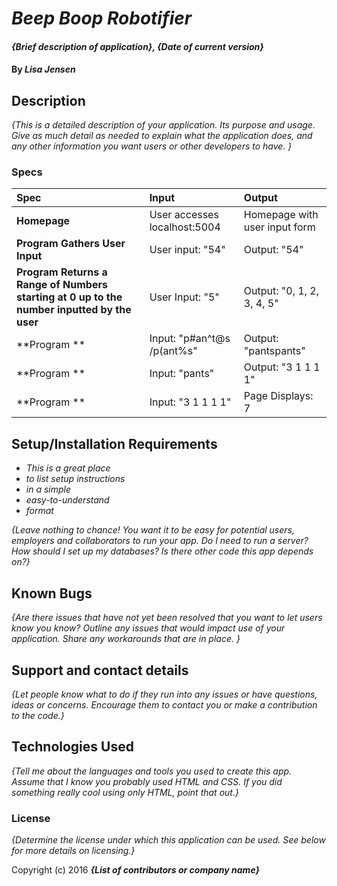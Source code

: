 # _Beep Boop Robotifier_

#### _{Brief description of application}, {Date of current version}_

#### By _**Lisa Jensen**_

## Description

_{This is a detailed description of your application. Its purpose and usage.  Give as much detail as needed to explain what the application does, and any other information you want users or other developers to have. }_

### Specs
| Spec | Input | Output |
| :-------------     | :------------- | :------------- |
| **Homepage** | User accesses localhost:5004 | Homepage with user input form |
| **Program Gathers User Input** | User input: "54" | Output: "54" |
| **Program Returns a Range of Numbers starting at 0 up to the number inputted by the user**| User Input: "5" | Output: "0, 1, 2, 3, 4, 5" |
| **Program **| Input: "p#an^t@s  /p(ant%s" | Output: "pantspants" |
| **Program ** | Input: "pants" | Output: "3 1 1 1 1" |
| **Program **| Input: "3 1 1 1 1" | Page Displays: 7 |

## Setup/Installation Requirements

* _This is a great place_
* _to list setup instructions_
* _in a simple_
* _easy-to-understand_
* _format_

_{Leave nothing to chance! You want it to be easy for potential users, employers and collaborators to run your app. Do I need to run a server? How should I set up my databases? Is there other code this app depends on?}_

## Known Bugs

_{Are there issues that have not yet been resolved that you want to let users know you know?  Outline any issues that would impact use of your application.  Share any workarounds that are in place. }_

## Support and contact details

_{Let people know what to do if they run into any issues or have questions, ideas or concerns.  Encourage them to contact you or make a contribution to the code.}_

## Technologies Used

_{Tell me about the languages and tools you used to create this app. Assume that I know you probably used HTML and CSS. If you did something really cool using only HTML, point that out.}_

### License

*{Determine the license under which this application can be used.  See below for more details on licensing.}*

Copyright (c) 2016 **_{List of contributors or company name}_**
